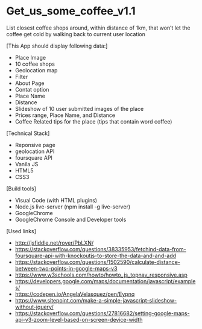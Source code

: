# Get_us_some_coffee_v1.1

List closest coffee shops around, within distance of 1km, that won’t let the coffee get cold by walking
back to current user location


[This App should display following data:]

 *  Place Image
 *  10 coffee shops
 *  Geolocation map
 *  Filter
 *  About Page
 *  Contat option
 *  Place Name
 *  Distance
 *  Slideshow of 10 user submitted images of the place
 *  Prices range, Place Name, and Distance
 *  Coffee Related tips for the place (tips that contain word coffee)

[Technical Stack]

 *  Reponsive page
 *  geolocation API
 *  foursquare API
 *  Vanila JS
 *  HTML5
 *  CSS3

[Build tools]

 *  Visual Code (with HTML plugins)
 *  Node.js live-server (npm install -g live-server)
 *  GoogleChrome
 *  GoogleChrome Console and Developer tools

[Used links]

*  http://jsfiddle.net/rover/PbLXN/
* https://stackoverflow.com/questions/38335953/fetchind-data-from-foursquare-api-with-knockoutjs-to-store-the-data-and-and-add
* https://stackoverflow.com/questions/1502590/calculate-distance-between-two-points-in-google-maps-v3
* https://www.w3schools.com/howto/howto_js_topnav_responsive.asp
* https://developers.google.com/maps/documentation/javascript/examples/
* https://codepen.io/AngelaVelasquez/pen/Eypnq
* https://www.sitepoint.com/make-a-simple-javascript-slideshow-without-jquery/
* https://stackoverflow.com/questions/27816682/setting-google-maps-api-v3-zoom-level-based-on-screen-device-width